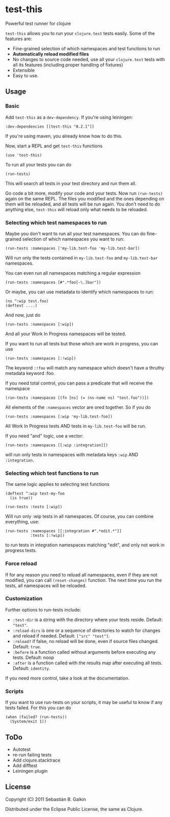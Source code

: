 # test-this

Powerful test runner for clojure

`test-this` allows you to run your `clojure.test` tests easily. Some of the features are:

* Fine-grained selection of which namespaces and test functions to run
* **Automatically reload modified files**
* No changes to source code needed, use all your `clojure.test` tests with all its features (including proper handling of
  fixtures)
* Extensible
* Easy to use.

## Usage

### Basic

Add `test-this` as a `dev-dependency`. If you're using leiningen:

    :dev-dependencies [[test-this "0.2.1"]]

If you're using maven, you already know how to do this.

Now, start a REPL and get `test-this` functions

    (use 'test-this)

To run all your tests you can do

    (run-tests)

This will search all tests in your test directory and run them all.

Go code a bit more, modify your code and your tests. Now run `(run-tests)` again on the same
REPL. The files you modified and the ones depending on them will be reloaded, and all
tests will be run again. You don't need to do anything else, `test-this` will reload
only what needs to be reloaded.

### Selecting which test namespaces to run

Maybe you don't want to run all your test namespaces. You can do fine-grained selection
of which namespaces you want to run:

    (run-tests :namespaces ['my-lib.test-foo 'my-lib.test-bar])

Will run only the tests contained in `my-lib.test-foo` and `my-lib.test-bar` namespaces.

You can even run all namespaces matching a regular expression

    (run-tests :namespaces [#".*foo[-\.]bar"])

Or maybe, you can use metadata to identify which namespaces to run:

    (ns ^:wip test.foo)
    (deftest ....)

And now, just do

    (run-tests :namespaces [:wip])

And all your Work In Progress namespaces will be tested.

If you want to run all tests but those which are work in progress, you can use

    (run-tests :namespaces [:!wip])

The keyword `:!foo` will match any namespace which doesn't have a thruthy metadata
keyword :foo.

If you need total control, you can pass a predicate that will receive the namespace

    (run-tests :namespaces [(fn [ns] (= (ns-name ns) "test.foo"))])

All elements of the `:namespaces` vector are ored together. So if you do

    (run-tests :namespaces [:wip 'my-lib.test-foo])

All Work In Progress tests AND tests in `my-lib.test-foo` will be run.

If you need "and" logic, use a vector:

    (run-tests :namespaces [[:wip :integration]])

will run only tests in namespaces with metadata keys `:wip` AND `:integration`.

### Selecting which test functions to run

The same logic applies to selecting test functions

    (deftest ^:wip test-my-foo
      (is true))

    (run-tests :tests [:wip])

Will run only :wip tests in all namespaces. Of course, you can combine everything, use:

    (run-tests :namespaces [[:integration #".*edit.*"]]
               :tests [:!wip])

to run tests in integration namespaces matching "edit", and only not work in progress
tests.

### Force reload

If for any reason you need to reload all namespaces, even if they are not modified,
you can call `(reset-changes)` function. The next time you run the tests, all
namespaces will be reloaded.

### Customization

Further options to run-tests include:

* `:test-dir` is a string with the directory where your tests reside. Default: `"test"`.
* `:reload-dirs` is one or a sequence of directories to watch for changes and reload if needed. Default: `["src" "test"]`.
* `:reload?` if false, no reload will be done, even if source files changed. Default: `true`.
* `:before` is a function called without arguments before executing any tests. Default: noop
* `:after` is a function called with the results map after executing all tests. Default: `identity`.

If you need more control, take a look at the documentation.

### Scripts

If you want to use run-tests on your scripts, it may be useful to know if any tests
failed. For this you can do

    (when (failed? (run-tests))
      (System/exit 1))

## ToDo

* Autotest
* re-run failing tests
* Add clojure.stacktrace
* Add difftest
* Leiningen plugin

## License


Copyright (C) 2011 Sebastián B. Galkin

Distributed under the Eclipse Public License, the same as Clojure.
